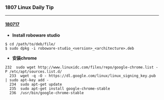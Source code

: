 ### 1807 Linux Daily Tip

------

#### <u>180717</u>

- **Install roboware studio**

```
$ cd /path/to/deb/file/
$ sudo dpkg -i roboware-studio_<version>_<architecture>.deb
```

- **安装chrome**

```
232  sudo wget http://www.linuxidc.com/files/repo/google-chrome.list -P /etc/apt/sources.list.d/
  233  wget -q -O - https://dl.google.com/linux/linux_signing_key.pub  | sudo apt-key add -
  234  sudo apt-get update
  235  sudo apt-get install google-chrome-stable
  236  /usr/bin/google-chrome-stable
```

